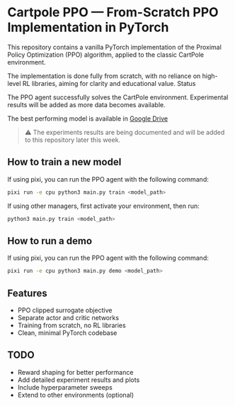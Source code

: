 # Cartpole PPO — From-Scratch PPO Implementation in PyTorch

This repository contains a vanilla PyTorch implementation of the Proximal Policy Optimization (PPO) algorithm, applied to the classic CartPole environment.

The implementation is done fully from scratch, with no reliance on high-level RL libraries, aiming for clarity and educational value.
Status

The PPO agent successfully solves the CartPole environment. Experimental results will be added as more data becomes available.

The best performing model is available in [Google Drive](https://drive.google.com/drive/folders/1QfG9LeyMBpxtpwSlvmrwoQ0kw0fpVr55?usp=drive_link)

> ⚠️   The experiments results are being documented and will be added to this repository later this week.

## How to train a new model

If using pixi, you can run the PPO agent with the following command:
```bash
pixi run -e cpu python3 main.py train <model_path>
```

If using other managers, first activate your environment, then run:
```bash
python3 main.py train <model_path>
```

## How to run a demo

If using pixi, you can run the PPO agent with the following command:
```bash
pixi run -e cpu python3 main.py demo <model_path>
```


## Features

- PPO clipped surrogate objective
- Separate actor and critic networks
- Training from scratch, no RL libraries
- Clean, minimal PyTorch codebase

## TODO

- Reward shaping for better performance
- Add detailed experiment results and plots
- Include hyperparameter sweeps
- Extend to other environments (optional)
